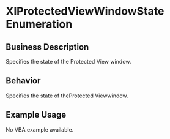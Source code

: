 # XlProtectedViewWindowState Enumeration

## Business Description
Specifies the state of the Protected View window.

## Behavior
Specifies the state of theProtected Viewwindow.

## Example Usage
No VBA example available.